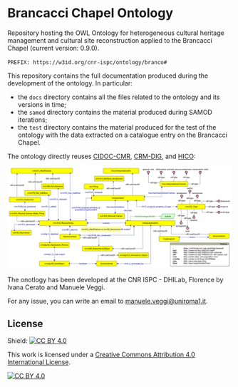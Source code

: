 # Brancacci Chapel Ontology

Repository hosting the OWL Ontology for heterogeneous cultural heritage management and cultural site reconstruction applied to the Brancacci Chapel (current version: 0.9.0).

`PREFIX: https://w3id.org/cnr-ispc/ontology/branco#`

This repository contains the full documentation produced during the development of the ontology. In particular:
- the ```docs``` directory contains all the files related to the ontology and its versions in time;
- the ```samod``` directory contains the material produced during SAMOD iterations;
- the ```test``` directory contains the material produced for the test of the ontology with the data extracted on a catalogue entry on the Brancacci Chapel.

The ontology directly reuses [CIDOC-CMR](https://www.cidoc-crm.org/html/cidoc_crm_v7.1.3.html), [CRM-DIG](https://ontome.net/namespace/211), and [HICO](https://marilenadaquino.github.io/hico/#d4e318):

<img src="docs/current/branco.png">

The onotlogy has been developed at the CNR ISPC - DHILab, Florence by Ivana Cerato and Manuele Veggi.

For any issue, you can write an email to manuele.veggi@uniroma1.it.

## License

Shield: [![CC BY 4.0][cc-by-shield]][cc-by]

This work is licensed under a
[Creative Commons Attribution 4.0 International License][cc-by].

[![CC BY 4.0][cc-by-image]][cc-by]

[cc-by]: http://creativecommons.org/licenses/by/4.0/
[cc-by-image]: https://i.creativecommons.org/l/by/4.0/88x31.png
[cc-by-shield]: https://img.shields.io/badge/License-CC%20BY%204.0-lightgrey.svg
